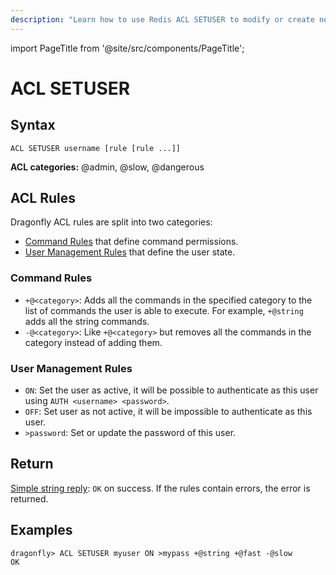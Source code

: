 ```yaml
---
description: "Learn how to use Redis ACL SETUSER to modify or create new user rules in the Access Control List."
---
```


import PageTitle from '@site/src/components/PageTitle';

# ACL SETUSER

<PageTitle title="Redis ACL SETUSER Command (Documentation) | Dragonfly" />

## Syntax

    ACL SETUSER username [rule [rule ...]]

**ACL categories:** @admin, @slow, @dangerous

## ACL Rules

Dragonfly ACL rules are split into two categories:

- [Command Rules](#command-rules) that define command permissions.
- [User Management Rules](#user-management-rules) that define the user state.

### Command Rules

- `+@<category>`: Adds all the commands in the specified category to the list of commands the user is able to execute. For example, `+@string` adds all the string commands.
- `-@<category>`: Like `+@<category>` but removes all the commands in the category instead of adding them.

### User Management Rules

- `ON`: Set the user as active, it will be possible to authenticate as this user using `AUTH <username> <password>`.
- `OFF`: Set user as not active, it will be impossible to authenticate as this user.
- `>password`: Set or update the password of this user.

## Return

[Simple string reply](https://redis.io/docs/reference/protocol-spec/#simple-strings): `OK` on success. If the rules contain errors, the error is returned.

## Examples

```shell
dragonfly> ACL SETUSER myuser ON >mypass +@string +@fast -@slow
OK
```
